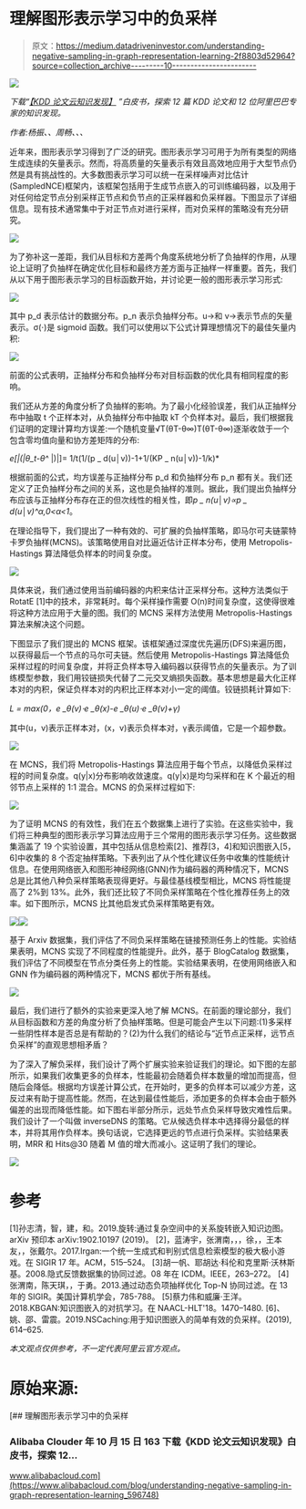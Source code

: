 # 理解图形表示学习中的负采样

> 原文：<https://medium.datadriveninvestor.com/understanding-negative-sampling-in-graph-representation-learning-2f8803d52964?source=collection_archive---------10----------------------->

![](img/ede10358f5172b27dc3dad9befa88221.png)

*下载“*[*【KDD 论文云知识发现】*](https://resource.alibabacloud.com/whitepaper/cloud-knowledge-discovery-on-kdd-papers_2592) *”白皮书，探索 12 篇 KDD 论文和 12 位阿里巴巴专家的知识发现。*

*作者:杨振、、周畅、、、*

近年来，图形表示学习得到了广泛的研究。图形表示学习可用于为所有类型的网络生成连续的矢量表示。然而，将高质量的矢量表示有效且高效地应用于大型节点仍然是具有挑战性的。大多数图表示学习可以统一在采样噪声对比估计(SampledNCE)框架内，该框架包括用于生成节点嵌入的可训练编码器，以及用于对任何给定节点分别采样正节点和负节点的正采样器和负采样器。下图显示了详细信息。现有技术通常集中于对正节点对进行采样，而对负采样的策略没有充分研究。

![](img/d0441aa1a2850a95e4ff871f20712b99.png)

为了弥补这一差距，我们从目标和方差两个角度系统地分析了负抽样的作用，从理论上证明了负抽样在确定优化目标和最终方差方面与正抽样一样重要。首先，我们从以下用于图形表示学习的目标函数开始，并讨论更一般的图形表示学习形式:

![](img/1be2d48617ec5180349983d044204f57.png)

其中 p_d 表示估计的数据分布。p_n 表示负抽样分布。u→和 v→表示节点的矢量表示。σ(⋅)是 sigmoid 函数。我们可以使用以下公式计算理想情况下的最佳矢量内积:

![](img/ff9169cc545a7b9f40fabeeedce2a425.png)

前面的公式表明，正抽样分布和负抽样分布对目标函数的优化具有相同程度的影响。

我们还从方差的角度分析了负抽样的影响。为了最小化经验误差，我们从正抽样分布中抽取 t 个正样本对，从负抽样分布中抽取 kT 个负样本对。最后，我们根据我们证明的定理计算均方误差:一个随机变量√T(θT-θ∞)T(θT-θ∞)逐渐收敛于一个包含零均值向量和协方差矩阵的分布:

*e[|(|θ_t-θ^* |)|]= 1/t(1/(p _ d(u│v))-1+1/(KP _ n(u│v))-1/k)*

根据前面的公式，均方误差与正抽样分布 p_d 和负抽样分布 p_n 都有关。我们还定义了正负抽样分布之间的关系，这也是负抽样的准则。据此，我们提出负抽样分布应该与正抽样分布存在正的但次线性的相关性，即*p _ n(u│v)∝p _ d(u│v)^α,0<α<1*。

在理论指导下，我们提出了一种有效的、可扩展的负抽样策略，即马尔可夫链蒙特卡罗负抽样(MCNS)。该策略使用自对比逼近估计正样本分布，使用 Metropolis-Hastings 算法降低负样本的时间复杂度。

![](img/4eca13523b28ed14e033484d63677872.png)

具体来说，我们通过使用当前编码器的内积来估计正采样分布。这种方法类似于 RotatE [1]中的技术，非常耗时。每个采样操作需要 O(n)时间复杂度，这使得很难将这种方法应用于大量的图。我们的 MCNS 采样方法使用 Metropolis-Hastings 算法来解决这个问题。

下图显示了我们提出的 MCNS 框架。该框架通过深度优先遍历(DFS)来遍历图，以获得最后一个节点的马尔可夫链。然后使用 Metropolis-Hastings 算法降低负采样过程的时间复杂度，并将正负样本导入编码器以获得节点的矢量表示。为了训练模型参数，我们用铰链损失代替了二元交叉熵损失函数。基本思想是最大化正样本对的内积，保证负样本对的内积比正样本对小一定的阈值。铰链损耗计算如下:

*L = max(0，e _θ(v)⋅e _θ(x)-e _θ(u)⋅e _θ(v)+γ)*

其中(u，v)表示正样本对，(x，v)表示负样本对，γ表示阈值，它是一个超参数。

![](img/bde0b0e0ecced0659a21334d546a9d31.png)

在 MCNS，我们将 Metropolis-Hastings 算法应用于每个节点，以降低负采样过程的时间复杂度。q(y|x)分布影响收敛速度。q(y|x)是均匀采样和在 K 个最近的相邻节点上采样的 1:1 混合。MCNS 的负采样过程如下:

![](img/d825b1c24cddc9d94b850149e00ec1ec.png)

为了证明 MCNS 的有效性，我们在五个数据集上进行了实验。在这些实验中，我们将三种典型的图形表示学习算法应用于三个常用的图形表示学习任务。这些数据集涵盖了 19 个实验设置，其中包括从信息检索[2]、推荐[3，4]和知识图嵌入[5，6]中收集的 8 个否定抽样策略。下表列出了从个性化建议任务中收集的性能统计信息。在使用网络嵌入和图形神经网络(GNN)作为编码器的两种情况下，MCNS 总是比其他八种负采样策略表现得更好。与最佳基线模型相比，MCNS 将性能提高了 2%到 13%。此外，我们还比较了不同负采样策略在个性化推荐任务上的效率。如下图所示，MCNS 比其他启发式负采样策略更有效。

![](img/ec9b51ea43406641e73a4e94e36c318a.png)![](img/ab97665b21fc069883fd69fa4959f66e.png)

基于 Arxiv 数据集，我们评估了不同负采样策略在链接预测任务上的性能。实验结果表明，MCNS 实现了不同程度的性能提升。此外，基于 BlogCatalog 数据集，我们评估了不同模型在节点分类任务上的性能。实验结果表明，在使用网络嵌入和 GNN 作为编码器的两种情况下，MCNS 都优于所有基线。

![](img/000f3d9c39713b701b007422595a3bd6.png)

最后，我们进行了额外的实验来更深入地了解 MCNS。在前面的理论部分，我们从目标函数和方差的角度分析了负抽样策略。但是可能会产生以下问题:(1)多采样一些阴性样本是否总是有帮助的？(2)为什么我们的结论与“近节点正采样，远节点负采样”的直观思想相矛盾？

为了深入了解负采样，我们设计了两个扩展实验来验证我们的理论。如下图的左部所示，如果我们收集更多的负样本，性能最初会随着负样本数量的增加而提高，但随后会降低。根据均方误差计算公式，在开始时，更多的负样本可以减少方差，这反过来有助于提高性能。然而，在达到最佳性能后，添加更多的负样本会由于额外偏差的出现而降低性能。如下图右半部分所示，远处节点负采样导致灾难性后果。我们设计了一个叫做 inverseDNS 的策略。它从候选负样本中选择得分最低的样本，并将其用作负样本。换句话说，它选择更远的节点进行负采样。实验结果表明，MRR 和 Hits@30 随着 M 值的增大而减小。这证明了我们的理论。

![](img/2ca2bd72f49fb13021f1cb3021cf114c.png)

# 参考

[1]孙志清，智，建，和。2019.旋转:通过复杂空间中的关系旋转嵌入知识边图。arXiv 预印本 arXiv:1902.10197 (2019)。
[2]，蓝涛宇，张渭南，，，徐，，王本友，，张戴尔。2017.Irgan:一个统一生成式和判别式信息检索模型的极大极小游戏。在 SIGIR 17 年。ACM，515–524。
[3]胡一帆、耶胡达·科伦和克里斯·沃林斯基。2008.隐式反馈数据集的协同过滤。08 年在 ICDM。IEEE，263–272。
[4]张渭南，陈天琪，，于勇。2013.通过动态负项抽样优化 Top-N 协同过滤。在 13 年的 SIGIR。美国计算机学会，785-788。
[5]蔡力伟和威廉·王洋。2018.KBGAN:知识图嵌入的对抗学习。在 NAACL-HLT'18。1470–1480.
[6]、姚、邵、雷震。2019.NSCaching:用于知识图嵌入的简单有效的负采样。(2019), 614–625.

*本文观点仅供参考，不一定代表阿里云官方观点。*

# 原始来源:

[](https://www.alibabacloud.com/blog/understanding-negative-sampling-in-graph-representation-learning_596748) [## 理解图形表示学习中的负采样

### Alibaba Clouder 年 10 月 15 日 163 下载《KDD 论文云知识发现》白皮书，探索 12…

www.alibabacloud.com](https://www.alibabacloud.com/blog/understanding-negative-sampling-in-graph-representation-learning_596748)